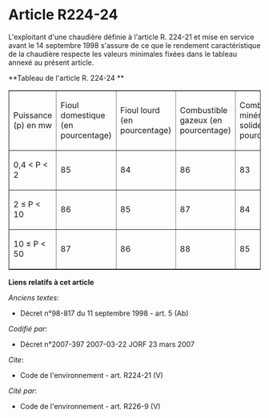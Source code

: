 # Article R224-24

L'exploitant d'une chaudière définie à l'article R. 224-21 et mise en service avant le 14 septembre 1998 s'assure de ce que
le rendement caractéristique de la chaudière respecte les valeurs minimales fixées dans le tableau annexé au présent
article. 

**Tableau de l'article R. 224-24 **

<table align="center" cellspacing="0" border="1" cellpadding="0" width="605">
    <tbody>
      <tr>
        <td width="92">

Puissance (p) en mw 

</td>
        <td width="91">

Fioul domestique (en pourcentage) 

</td>
        <td width="92">

Fioul lourd (en pourcentage) 

</td>
        <td width="92">

Combustible gazeux (en pourcentage) 

</td>
        <td width="113">

Combustible minéral solide (en pourcentage) 

</td>
      </tr>
      <tr>
        <td width="92">

0,4 < P < 2 

</td>
        <td width="91">

85 

</td>
        <td width="92">

84 

</td>
        <td width="92">

86 

</td>
        <td width="113">

83 

</td>
      </tr>
      <tr>
        <td width="92">

2 ≤ P < 10 

</td>
        <td width="91">

86 

</td>
        <td width="92">

85 

</td>
        <td width="92">

87 

</td>
        <td width="113">

84 

</td>
      </tr>
      <tr>
        <td width="92">

10 ≤ P < 50 

</td>
        <td width="91">

87 

</td>
        <td width="92">

86 

</td>
        <td width="92">

88 

</td>
        <td width="113">

85

</td>
      </tr>
    </tbody>
  </table>

**Liens relatifs à cet article**

_Anciens textes_:

  - Décret n°98-817 du 11 septembre 1998 - art. 5 (Ab)

_Codifié par_:

  - Décret n°2007-397 2007-03-22 JORF 23 mars 2007

_Cite_:

  - Code de l'environnement - art. R224-21 (V)

_Cité par_:

  - Code de l'environnement - art. R226-9 (V)
